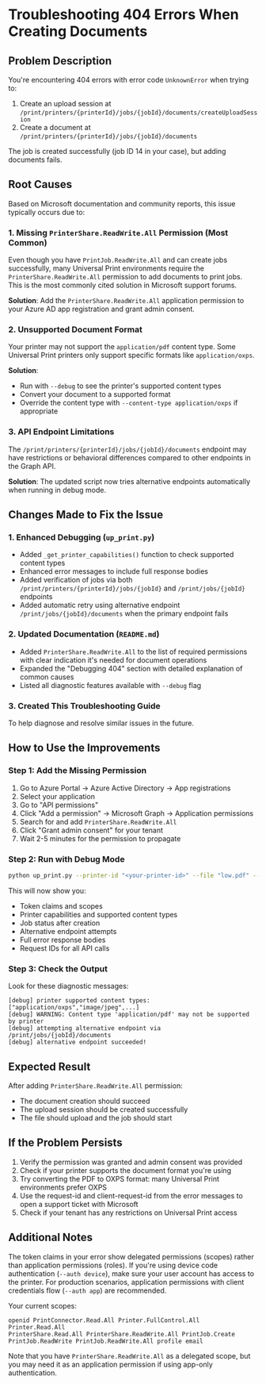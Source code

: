 # Troubleshooting 404 Errors When Creating Documents

## Problem Description

You're encountering 404 errors with error code `UnknownError` when trying to:
1. Create an upload session at `/print/printers/{printerId}/jobs/{jobId}/documents/createUploadSession`
2. Create a document at `/print/printers/{printerId}/jobs/{jobId}/documents`

The job is created successfully (job ID 14 in your case), but adding documents fails.

## Root Causes

Based on Microsoft documentation and community reports, this issue typically occurs due to:

### 1. Missing `PrinterShare.ReadWrite.All` Permission (Most Common)

Even though you have `PrintJob.ReadWrite.All` and can create jobs successfully, many Universal Print environments require the `PrinterShare.ReadWrite.All` permission to add documents to print jobs. This is the most commonly cited solution in Microsoft support forums.

**Solution**: Add the `PrinterShare.ReadWrite.All` application permission to your Azure AD app registration and grant admin consent.

### 2. Unsupported Document Format

Your printer may not support the `application/pdf` content type. Some Universal Print printers only support specific formats like `application/oxps`.

**Solution**: 
- Run with `--debug` to see the printer's supported content types
- Convert your document to a supported format
- Override the content type with `--content-type application/oxps` if appropriate

### 3. API Endpoint Limitations

The `/print/printers/{printerId}/jobs/{jobId}/documents` endpoint may have restrictions or behavioral differences compared to other endpoints in the Graph API.

**Solution**: The updated script now tries alternative endpoints automatically when running in debug mode.

## Changes Made to Fix the Issue

### 1. Enhanced Debugging (`up_print.py`)

- Added `_get_printer_capabilities()` function to check supported content types
- Enhanced error messages to include full response bodies
- Added verification of jobs via both `/print/printers/{printerId}/jobs/{jobId}` and `/print/jobs/{jobId}` endpoints
- Added automatic retry using alternative endpoint `/print/jobs/{jobId}/documents` when the primary endpoint fails

### 2. Updated Documentation (`README.md`)

- Added `PrinterShare.ReadWrite.All` to the list of required permissions with clear indication it's needed for document operations
- Expanded the "Debugging 404" section with detailed explanation of common causes
- Listed all diagnostic features available with `--debug` flag

### 3. Created This Troubleshooting Guide

To help diagnose and resolve similar issues in the future.

## How to Use the Improvements

### Step 1: Add the Missing Permission

1. Go to Azure Portal → Azure Active Directory → App registrations
2. Select your application
3. Go to "API permissions"
4. Click "Add a permission" → Microsoft Graph → Application permissions
5. Search for and add `PrinterShare.ReadWrite.All`
6. Click "Grant admin consent" for your tenant
7. Wait 2-5 minutes for the permission to propagate

### Step 2: Run with Debug Mode

```bash
python up_print.py --printer-id "<your-printer-id>" --file "low.pdf" --debug
```

This will now show you:
- Token claims and scopes
- Printer capabilities and supported content types
- Job status after creation
- Alternative endpoint attempts
- Full error response bodies
- Request IDs for all API calls

### Step 3: Check the Output

Look for these diagnostic messages:

```
[debug] printer supported content types: ["application/oxps","image/jpeg",...]
[debug] WARNING: Content type 'application/pdf' may not be supported by printer
[debug] attempting alternative endpoint via /print/jobs/{jobId}/documents
[debug] alternative endpoint succeeded!
```

## Expected Result

After adding `PrinterShare.ReadWrite.All` permission:
- The document creation should succeed
- The upload session should be created successfully
- The file should upload and the job should start

## If the Problem Persists

1. Verify the permission was granted and admin consent was provided
2. Check if your printer supports the document format you're using
3. Try converting the PDF to OXPS format: many Universal Print environments prefer OXPS
4. Use the request-id and client-request-id from the error messages to open a support ticket with Microsoft
5. Check if your tenant has any restrictions on Universal Print access

## Additional Notes

The token claims in your error show delegated permissions (scopes) rather than application permissions (roles). If you're using device code authentication (`--auth device`), make sure your user account has access to the printer. For production scenarios, application permissions with client credentials flow (`--auth app`) are recommended.

Your current scopes:
```
openid PrintConnector.Read.All Printer.FullControl.All Printer.Read.All 
PrinterShare.Read.All PrinterShare.ReadWrite.All PrintJob.Create 
PrintJob.ReadWrite PrintJob.ReadWrite.All profile email
```

Note that you have `PrinterShare.ReadWrite.All` as a delegated scope, but you may need it as an application permission if using app-only authentication.
